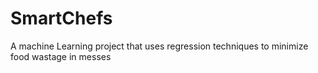 # SmartChefs
A machine Learning project that uses regression techniques to minimize food wastage in messes
